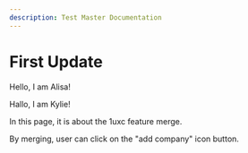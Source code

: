 ```yaml
---
description: Test Master Documentation
---
```


# First Update

Hello, I am Alisa!

Hallo, I am Kylie!

In this page, it is about the 1uxc feature merge.

By merging, user can click on the "add company" icon button.
